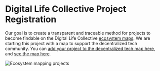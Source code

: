 # Digital Life Collective Project Registration

Our goal is to create a transparent and traceable method for projects to become findable on the Digital Life Collective [ecosystem maps](https://kumu.io/DigLife/ecosystem-directory#map-of-maps). We are starting this project with a map to support the decentralized tech community. You can [add your project to the decentralized tech map here](https://forms-diglife.herokuapp.com/#/form/11f40902f7c7485e), and [see the map here](https://kumu.io/DigLife/decentralized-tech).

![Ecosystem mapping projects](https://diglife.com/content/images/2018/07/Screenshot-2018-07-03-DigLifemap.jpg)
